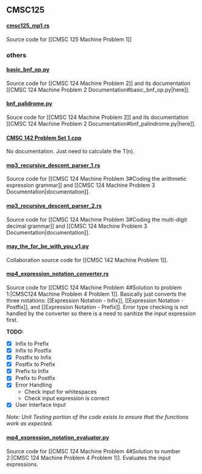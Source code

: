 ## CMSC125

#### [cmsc125_mp1.rs](cmsc125_mp1.rs)

Source code for [[CMSC 125 Machine Problem 1]]


### others

#### [basic_bnf_op.py](basic_bnf_op.py)

Source code for [[CMSC 124 Machine Problem 2]] and its documentation [[CMSC 124 Machine Problem 2 Documentation#basic_bnf_op.py|here]].

#### [bnf_palidrome.py](bnf_palidrome.py)

Souce code for [[CMSC 124 Machine Problem 2]] and its documentation [[CMSC 124 Machine Problem 2 Documentation#bnf_palindrome.py|here]].

#### [CMSC 142 Problem Set 1.cpp](CMSC%20142%20Problem%20Set%201.cpp)

No documentation. Just need to calculate the T(n).

#### [mp3_recursive_descent_parser_1.rs](mp3_recursive_descent_parser_1.rs)

Source code for [[CMSC 124 Machine Problem 3#Coding the arithmetic expression grammar]] and [[CMSC 124 Machine Problem 3 Documentation|documentation]].

#### [mp3_recursive_descent_parser_2.rs](mp3_recursive_descent_parser_2.rs)

Source code for [[CMSC 124 Machine Problem 3#Coding the multi-digit decimal grammar]] and [[CMSC 124 Machine Problem 3 Documentation|documentation]].

#### [may_the_for_be_with_you_v1.py](may_the_for_be_with_you_v1.py)

Collaboration source code for [[CMSC 142 Machine Problem 1]].

#### [mp4_expression_notation_converter.rs](mp4_expression_notation_converter.rs)

Source code for [[CMSC 124 Machine Problem 4#Solution to problem 1:|CMSC124 Machine Problem 4 Problem 1]]. Basically just converts the three notations: [[Expression Notation - Infix]], [[Expression Notation - Postfix]], and [[Expression Notation - Prefix]]. Error type checking is not handled by the converter so there is a need to sanitize the input expression first.

**TODO:**

- [x] Infix to Prefix
- [x] Infix to Postfix
- [x] Postfix to Infix
- [x] Postfix to Prefix
- [x] Prefix to Infix
- [x] Prefix to Postfix
- [x] Error Handling
  - Check input for whitespaces
  - Check input expression is correct
- [x] User Interface Input

_Note: Unit Testing portion of the code exists to ensure that the functions work as expected._

#### [mp4_expression_notation_evaluator.py](mp4_expression_notation_evaluator.py)

Source code for [[CMSC 124 Machine Problem 4#Solution to number 2:|CMSC 124 Machine Problem 4 Problem 1]]. Evaluates the input expressions.
